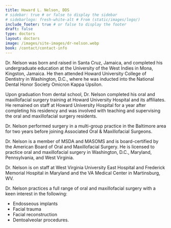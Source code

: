 ```yaml
---
title: Howard L. Nelson, DDS
# sidebar: true # or false to display the sidebar
# sidebarlogo: fresh-white-alt # From (static/images/logo/)
include_footer: true # or false to display the footer
draft: false
type: doctors
layout: doctors
image: /images/site-images/dr-nelson.webp
book: /contact/contact-info
---
```


Dr. Nelson was born and raised in Santa Cruz, Jamaica, and completed his undergraduate education at the University of the West Indies in Mona, Kingston, Jamaica. He then attended Howard University College of Dentistry in Washington, D.C., where he was inducted into the National Dental Honor Society Omicron Kappa Upsilon.

Upon graduation from dental school, Dr. Nelson completed his oral and maxillofacial surgery training at Howard University Hospital and its affiliates. He remained on staff at Howard University Hospital for a year after completing his residency and was involved with teaching and supervising the oral and maxillofacial surgery residents.

Dr. Nelson performed surgery in a multi-group practice in the Baltimore area for two years before joining Associated Oral & Maxillofacial Surgeons.

Dr. Nelson is a member of MSDA and MASOMS and is board-certified by the American Board of Oral and Maxillofacial Surgery. He is licensed to practice oral and maxillofacial surgery in Washington, D.C., Maryland, Pennsylvania, and West Virginia.

Dr. Nelson is on staff at West Virginia University East Hospital and Frederick Memorial Hospital in Maryland and the VA Medical Center in Martinsburg, WV.

Dr. Nelson practices a full range of oral and maxillofacial surgery with a keen interest in the following:

- Endosseous implants
- Facial trauma
- Facial reconstruction
- Dentoalveolar procedures.
